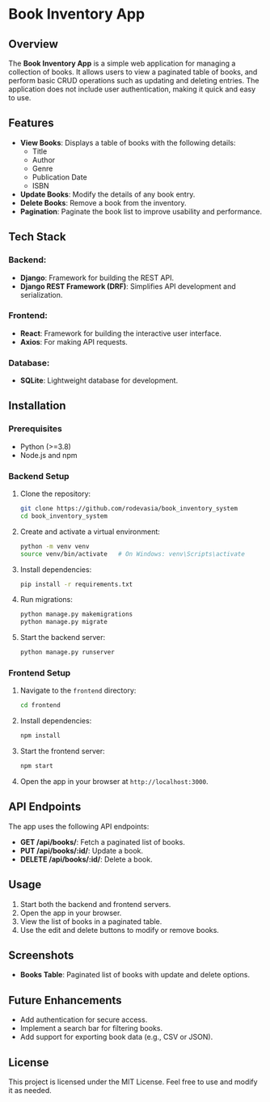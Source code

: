 # Book Inventory App

## Overview
The **Book Inventory App** is a simple web application for managing a collection of books. It allows users to view a paginated table of books, and perform basic CRUD operations such as updating and deleting entries. The application does not include user authentication, making it quick and easy to use.

## Features
- **View Books**: Displays a table of books with the following details:
  - Title
  - Author
  - Genre
  - Publication Date
  - ISBN
- **Update Books**: Modify the details of any book entry.
- **Delete Books**: Remove a book from the inventory.
- **Pagination**: Paginate the book list to improve usability and performance.

## Tech Stack
### Backend:
- **Django**: Framework for building the REST API.
- **Django REST Framework (DRF)**: Simplifies API development and serialization.

### Frontend:
- **React**: Framework for building the interactive user interface.
- **Axios**: For making API requests.

### Database:
- **SQLite**: Lightweight database for development.

## Installation

### Prerequisites
- Python (>=3.8)
- Node.js and npm

### Backend Setup
1. Clone the repository:
   ```bash
   git clone https://github.com/rodevasia/book_inventory_system
   cd book_inventory_system
   ```

2. Create and activate a virtual environment:
   ```bash
   python -m venv venv
   source venv/bin/activate   # On Windows: venv\Scripts\activate
   ```

3. Install dependencies:
   ```bash
   pip install -r requirements.txt
   ```

4. Run migrations:
   ```bash
   python manage.py makemigrations
   python manage.py migrate
   ```

5. Start the backend server:
   ```bash
   python manage.py runserver
   ```

### Frontend Setup
1. Navigate to the `frontend` directory:
   ```bash
   cd frontend
   ```

2. Install dependencies:
   ```bash
   npm install
   ```

3. Start the frontend server:
   ```bash
   npm start
   ```

4. Open the app in your browser at `http://localhost:3000`.

## API Endpoints
The app uses the following API endpoints:
- **GET /api/books/**: Fetch a paginated list of books.
- **PUT /api/books/:id/**: Update a book.
- **DELETE /api/books/:id/**: Delete a book.

## Usage
1. Start both the backend and frontend servers.
2. Open the app in your browser.
3. View the list of books in a paginated table.
4. Use the edit and delete buttons to modify or remove books.

## Screenshots
- **Books Table**: Paginated list of books with update and delete options.

## Future Enhancements
- Add authentication for secure access.
- Implement a search bar for filtering books.
- Add support for exporting book data (e.g., CSV or JSON).

## License
This project is licensed under the MIT License. Feel free to use and modify it as needed.

